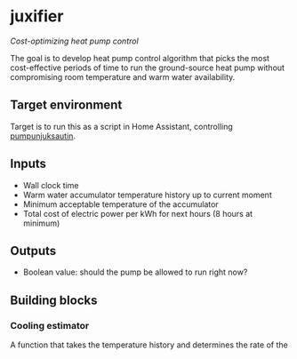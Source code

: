 # juxifier
_Cost-optimizing heat pump control_

The goal is to develop heat pump control algorithm that picks the most cost-effective periods of time to run the ground-source heat pump without compromising room temperature and warm water availability.

## Target environment
Target is to run this as a script in Home Assistant, controlling [pumpunjuksautin](https://github.com/zouppen/pumpunjuksautin).

## Inputs
- Wall clock time
- Warm water accumulator temperature history up to current moment
- Minimum acceptable temperature of the accumulator
- Total cost of electric power per kWh for next hours (8 hours at minimum)

## Outputs
- Boolean value: should the pump be allowed to run right now?

## Building blocks

### Cooling estimator
A function that takes the temperature history and determines the rate of the 
